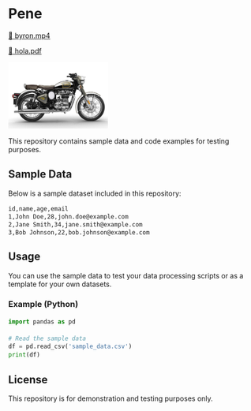 # Pene

[🎥 byron.mp4](https://raw.githubusercontent.com/reiuoerw209/test/main/media/byron.mp4)

[📄 hola.pdf](https://raw.githubusercontent.com/reiuoerw209/test/main/media/hola.pdf)

<img src="https://raw.githubusercontent.com/reiuoerw209/test/main/media/10-royal-enfield-classic-chrome-500-gris-2017.jpg" alt="10-royal-enfield-classic-chrome-500-gris-2017.jpg" width="202" height="135" />

This repository contains sample data and code examples for testing purposes.

## Sample Data

Below is a sample dataset included in this repository:

```csv
id,name,age,email
1,John Doe,28,john.doe@example.com
2,Jane Smith,34,jane.smith@example.com
3,Bob Johnson,22,bob.johnson@example.com
```

## Usage

You can use the sample data to test your data processing scripts or as a template for your own datasets.

### Example (Python)

```python
import pandas as pd

# Read the sample data
df = pd.read_csv('sample_data.csv')
print(df)
```

## License

This repository is for demonstration and testing purposes only.
